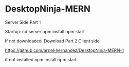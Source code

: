 # DesktopNinja-MERN
Server Side Part 1

Startup:
cd server
npm install
npm start

If not downloaded.
Download Part 2
Client side

https://github.com/arnel-hernandez/DesktopNinja-MERN-1

if not installed npm install
npm start
